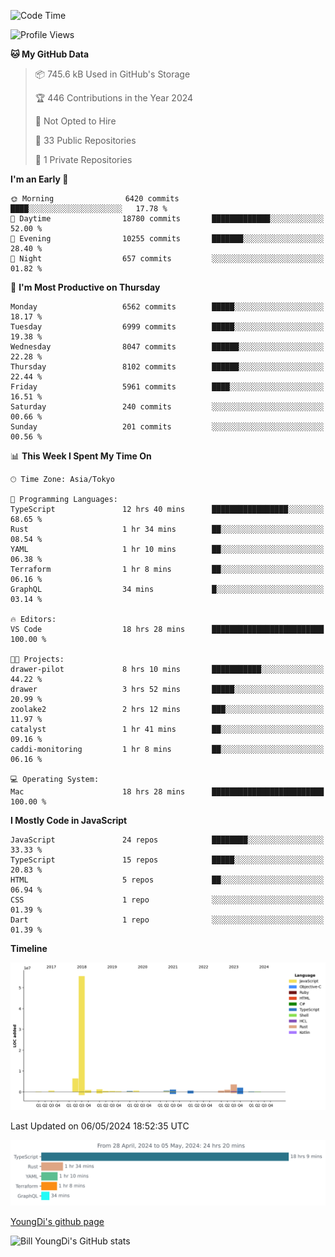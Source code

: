 <!--START_SECTION:waka-->
![Code Time](http://img.shields.io/badge/Code%20Time-644%20hrs%2059%20mins-blue)

![Profile Views](http://img.shields.io/badge/Profile%20Views-0-blue)

**🐱 My GitHub Data** 

> 📦 745.6 kB Used in GitHub's Storage 
 > 
> 🏆 446 Contributions in the Year 2024
 > 
> 🚫 Not Opted to Hire
 > 
> 📜 33 Public Repositories 
 > 
> 🔑 1 Private Repositories 
 > 
**I'm an Early 🐤** 

```text
🌞 Morning                6420 commits        ████░░░░░░░░░░░░░░░░░░░░░   17.78 % 
🌆 Daytime                18780 commits       █████████████░░░░░░░░░░░░   52.00 % 
🌃 Evening                10255 commits       ███████░░░░░░░░░░░░░░░░░░   28.40 % 
🌙 Night                  657 commits         ░░░░░░░░░░░░░░░░░░░░░░░░░   01.82 % 
```
📅 **I'm Most Productive on Thursday** 

```text
Monday                   6562 commits        █████░░░░░░░░░░░░░░░░░░░░   18.17 % 
Tuesday                  6999 commits        █████░░░░░░░░░░░░░░░░░░░░   19.38 % 
Wednesday                8047 commits        ██████░░░░░░░░░░░░░░░░░░░   22.28 % 
Thursday                 8102 commits        ██████░░░░░░░░░░░░░░░░░░░   22.44 % 
Friday                   5961 commits        ████░░░░░░░░░░░░░░░░░░░░░   16.51 % 
Saturday                 240 commits         ░░░░░░░░░░░░░░░░░░░░░░░░░   00.66 % 
Sunday                   201 commits         ░░░░░░░░░░░░░░░░░░░░░░░░░   00.56 % 
```


📊 **This Week I Spent My Time On** 

```text
🕑︎ Time Zone: Asia/Tokyo

💬 Programming Languages: 
TypeScript               12 hrs 40 mins      █████████████████░░░░░░░░   68.65 % 
Rust                     1 hr 34 mins        ██░░░░░░░░░░░░░░░░░░░░░░░   08.54 % 
YAML                     1 hr 10 mins        ██░░░░░░░░░░░░░░░░░░░░░░░   06.38 % 
Terraform                1 hr 8 mins         ██░░░░░░░░░░░░░░░░░░░░░░░   06.16 % 
GraphQL                  34 mins             █░░░░░░░░░░░░░░░░░░░░░░░░   03.14 % 

🔥 Editors: 
VS Code                  18 hrs 28 mins      █████████████████████████   100.00 % 

🐱‍💻 Projects: 
drawer-pilot             8 hrs 10 mins       ███████████░░░░░░░░░░░░░░   44.22 % 
drawer                   3 hrs 52 mins       █████░░░░░░░░░░░░░░░░░░░░   20.99 % 
zoolake2                 2 hrs 12 mins       ███░░░░░░░░░░░░░░░░░░░░░░   11.97 % 
catalyst                 1 hr 41 mins        ██░░░░░░░░░░░░░░░░░░░░░░░   09.16 % 
caddi-monitoring         1 hr 8 mins         ██░░░░░░░░░░░░░░░░░░░░░░░   06.16 % 

💻 Operating System: 
Mac                      18 hrs 28 mins      █████████████████████████   100.00 % 
```

**I Mostly Code in JavaScript** 

```text
JavaScript               24 repos            ████████░░░░░░░░░░░░░░░░░   33.33 % 
TypeScript               15 repos            █████░░░░░░░░░░░░░░░░░░░░   20.83 % 
HTML                     5 repos             ██░░░░░░░░░░░░░░░░░░░░░░░   06.94 % 
CSS                      1 repo              ░░░░░░░░░░░░░░░░░░░░░░░░░   01.39 % 
Dart                     1 repo              ░░░░░░░░░░░░░░░░░░░░░░░░░   01.39 % 
```



**Timeline**

![Lines of Code chart](https://raw.githubusercontent.com/Youngdi/Youngdi/master/assets/bar_graph.png)


 Last Updated on 06/05/2024 18:52:35 UTC
<!--END_SECTION:waka-->

![wakatime](./images/stat.svg)

[YoungDi's github page](https://youngdi.github.io)

![Bill YoungDi's GitHub stats](https://github-readme-stats.vercel.app/api?username=youngdi&count_private=true&show_icons=true)

